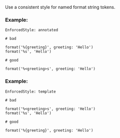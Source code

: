 Use a consistent style for named format string tokens.

### Example:

    EnforcedStyle: annotated

    # bad

    format('%{greeting}', greeting: 'Hello')
    format('%s', 'Hello')

    # good

    format('%<greeting>s', greeting: 'Hello')

### Example:

    EnforcedStyle: template

    # bad

    format('%<greeting>s', greeting: 'Hello')
    format('%s', 'Hello')

    # good

    format('%{greeting}', greeting: 'Hello')